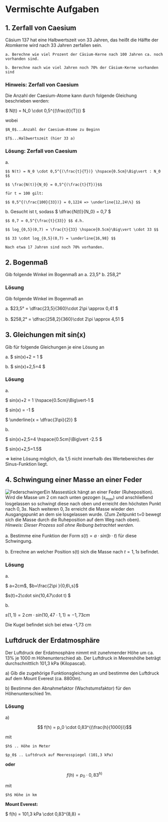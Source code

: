 # Vermischte Aufgaben

## 1. Zerfall von Caesium

Cäsium 137 hat eine Halbwertszeit von 33 Jahren, das heißt die Hälfte der Atomkerne wird nach 33 Jahren zerfallen sein.

    a. Berechne wie viel Prozent der Cäsium-Kerne nach 100 Jahren ca. noch vorhanden sind.

    b. Berechne nach wie viel Jahren noch 70% der Cäsium-Kerne vorhanden sind

### Hinweis: Zerfall von Caesium

Die Anzahl der Caesium-Atome kann durch folgende Gleichung beschrieben werden: 

$ N(t) = N_0 \cdot 0,5^{(\frac{t}{T})} $

wobei 

    $N_0$...Anzahl der Caesium-Atome zu Beginn

    $T$...Halbwertszeit (hier 33 a)

### Lösung: Zerfall von Caesium


a.  

    $$ N(t) = N_0 \cdot 0,5^{(\frac{t}{T})} \hspace{0.5cm}\Big\vert : N_0 $$

    $$ \frac{N(t)}{N_0} = 0,5^{(\frac{t}{T})}$$

    für t = 100 gilt:

    $$ 0,5^{(\frac{100}{33})} = 0,1224 => \underline{12,24\%} $$


b.  Gesucht ist t, sodass $ \dfrac{N(t)}{N_0} = 0,7 $ 

    $$ 0,7 = 0,5^{\frac{t}{33}} $$ d.h.

    $$ log_{0,5}(0,7) = \frac{t}{33} \hspace{0.5cm}\Big\vert \cdot 33 $$

    $$ 33 \cdot log_{0,5}(0,7) = \underline{16,98} $$

    Nach etwa 17 Jahren sind noch 70% vorhanden.

## 2. Bogenmaß

Gib folgende Winkel im Bogenmaß an
   a.    23,5°			b.    258,2°

### Lösung

Gib folgende Winkel im Bogenmaß an

a.    $23,5° = \dfrac{23,5}{360}\cdot 2\pi \approx 0,41 $ <br>
<br>
b.    $258,2° = \dfrac{258,2}{360}\cdot 2\pi \approx 4,51 $

## 3. Gleichungen mit sin(x)

Gib für folgende Gleichungen je eine Lösung an

a.  $ sin(x)+2 = 1		$

b.  $ sin(x)+2,5=4      $

### Lösung

a.  

$ sin(x)+2 = 1	\hspace{0.5cm}\Big\vert-1 	$

$ sin(x) = -1	$

$ \underline{x = \dfrac{3\pi}{2}} $

b.

$ sin(x)+2,5=4 \hspace{0.5cm}\Big\vert -2.5 $

$ sin(x)+2,5=1.5$

=> keine Lösung möglich, da 1,5 nicht innerhalb des Wertebereiches der Sinus-Funktion liegt.

## 4. Schwingung einer Masse an einer Feder

![Federschwinger](https://www.biancahoegel.de/mechanik/bilder/Simple_harmonic_oscillator.gif)Ein Massestück hängt an einer Feder (Ruheposition). Wird die Masse um 2 cm nach unten gezogen $(s_{max})$ und anschließend losgelassen so schwingt diese nach oben und erreicht den höchsten Punkt nach $0,3s$. Nach weiteren $0,3 s$ erreicht die Masse wieder den Ausgangspunkt an dem sie losgelassen wurde. (Zum Zeitpunkt t=0 bewegt sich die Masse durch die Ruheposition auf dem Weg nach oben). <br> _Hinweis: Dieser Prozess soll ohne Reibung betrachtet werden._ <br> <br>
a. Bestimme eine Funktion der Form $s(t)=a·sin(b·t)$ für diese Schwingung. <br> <br>
b. Errechne an welcher Position s(t) sich die Masse nach $t=1,1 s$ befindet.

### Lösung

a.

$ a=2cm$, $b=\frac{2\pi }{0,6\,s}$

$s(t)=2\cdot sin(10,47\cdot t) $

b.

$s(1,1)=2\,cm \cdot sin(10,47 \cdot 1,1) \approx -1,73 cm$

Die Kugel befindet sich bei etwa -1,73 cm

## Luftdruck der Erdatmosphäre

Der Luftdruck der Erdatmosphäre nimmt mit zunehmender Höhe um ca. 13% je 1000 m Höhenunterschied ab. Der Luftdruck in Meereshöhe beträgt durchschnittlich 101,3 kPa (Kilopascal).

a) Gib die zugehörige Funktionsgleichung an und bestimme den Luftdruck auf dem Mount Everest (ca. 8800m).

b) Bestimme den Abnahmefaktor (Wachstumsfaktor) für den Höhenunterschied 1m.

### Lösung

a) 

$$ f(h) = p_0 \cdot 0,83^{(\frac{h}{1000})}$$

mit <br>

    $h$ .. Höhe in Meter

    $p_0$ .. Luftdruck auf Meeresspiegel (101,3 kPa)

__oder__

$$ f(h) = p_0 \cdot 0,83^{h)}$$ 

mit 

    $h$ Höhe in km

__Mount Everest:__

$ f(h) = 101,3 kPa \cdot 0,83^{8,8} = 

